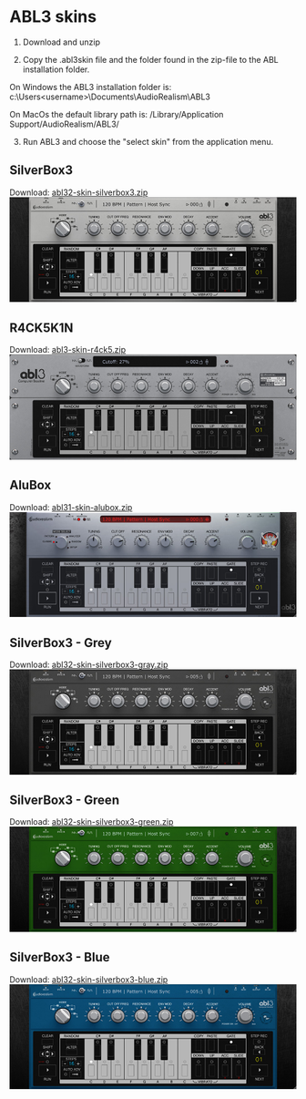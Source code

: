 # ABL3 skins


1. Download and unzip

2. Copy the .abl3skin file and the folder found in the zip-file to the ABL installation folder.

On Windows the ABL3 installation folder is:
c:\Users\<username>\Documents\AudioRealism\ABL3

On MacOs the default library path is:
/Library/Application Support/AudioRealism/ABL3/

3. Run ABL3 and choose the "select skin" from the application menu.

## SilverBox3
Download: [abl32-skin-silverbox3.zip](abl32-skin-silverbox3.zip)
![preview](img/abl32-skin-silverbox3.jpg)

## R4CK5K1N
Download: [abl3-skin-r4ck5.zip](abl3-skin-r4ck5.zip)
![Preview](img/abl3-skin-r4ck5.jpg)

## AluBox
Download: [abl31-skin-alubox.zip](abl31-skin-alubox.zip)
![preview](img/abl31-skin-alubox.jpg)

## SilverBox3 - Grey
Download: [abl32-skin-silverbox3-gray.zip](abl32-skin-silverbox3-gray.zip)
![preview](img/abl32-skin-silverbox3-gray.jpg)

## SilverBox3 - Green
Download: [abl32-skin-silverbox3-green.zip](abl32-skin-silverbox3-green.zip)
![preview](img/abl32-skin-silverbox3-green.jpg)

## SilverBox3 - Blue
Download: [abl32-skin-silverbox3-blue.zip](abl32-skin-silverbox3-blue.zip)
![preview](img/abl32-skin-silverbox3-blue.jpg)

